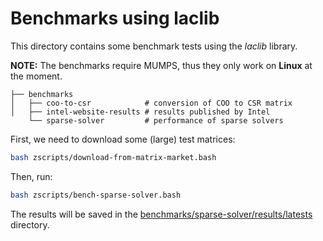 # Benchmarks using laclib

This directory contains some benchmark tests using the _laclib_ library.

**NOTE:** The benchmarks require MUMPS, thus they only work on **Linux** at the moment.

```
├── benchmarks
│   ├── coo-to-csr            # conversion of COO to CSR matrix
│   ├── intel-website-results # results published by Intel
    └── sparse-solver         # performance of sparse solvers
```

First, we need to download some (large) test matrices:

```bash
bash zscripts/download-from-matrix-market.bash
```

Then, run:

```bash
bash zscripts/bench-sparse-solver.bash
```

The results will be saved in the [benchmarks/sparse-solver/results/latests](https://github.com/cpmech/laclib/tree/main/benchmarks/sparse-solver/results-results/latest) directory.
